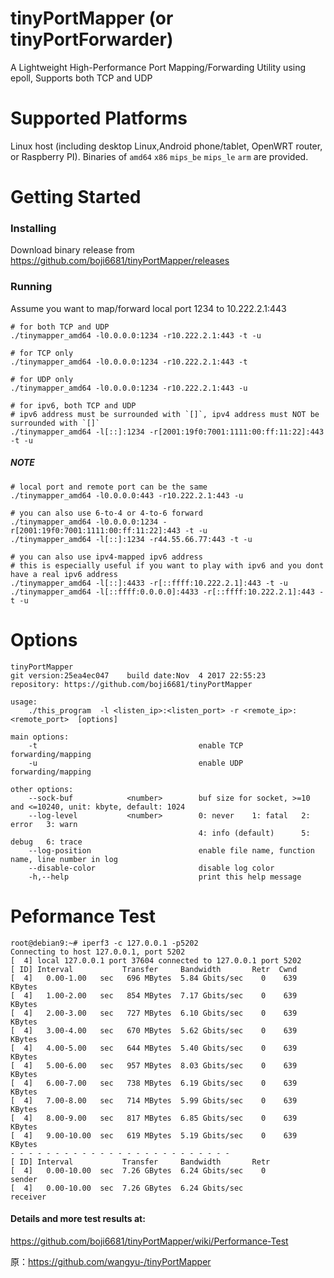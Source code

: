 # tinyPortMapper (or tinyPortForwarder)
A Lightweight High-Performance Port Mapping/Forwarding Utility using epoll, Supports both TCP and UDP 

# Supported Platforms
Linux host (including desktop Linux,Android phone/tablet, OpenWRT router, or Raspberry PI). Binaries of `amd64` `x86` `mips_be` `mips_le` `arm` are provided.

# Getting Started

### Installing

Download binary release from https://github.com/boji6681/tinyPortMapper/releases

### Running
Assume you want to map/forward local port 1234 to 10.222.2.1:443
```
# for both TCP and UDP
./tinymapper_amd64 -l0.0.0.0:1234 -r10.222.2.1:443 -t -u

# for TCP only
./tinymapper_amd64 -l0.0.0.0:1234 -r10.222.2.1:443 -t

# for UDP only
./tinymapper_amd64 -l0.0.0.0:1234 -r10.222.2.1:443 -u

# for ipv6, both TCP and UDP
# ipv6 address must be surrounded with `[]`, ipv4 address must NOT be surrounded with `[]`
./tinymapper_amd64 -l[::]:1234 -r[2001:19f0:7001:1111:00:ff:11:22]:443 -t -u
```

##### NOTE
```
# local port and remote port can be the same
./tinymapper_amd64 -l0.0.0.0:443 -r10.222.2.1:443 -u

# you can also use 6-to-4 or 4-to-6 forward
./tinymapper_amd64 -l0.0.0.0:1234 -r[2001:19f0:7001:1111:00:ff:11:22]:443 -t -u
./tinymapper_amd64 -l[::]:1234 -r44.55.66.77:443 -t -u

# you can also use ipv4-mapped ipv6 address
# this is especially useful if you want to play with ipv6 and you dont have a real ipv6 address
./tinymapper_amd64 -l[::]:4433 -r[::ffff:10.222.2.1]:443 -t -u
./tinymapper_amd64 -l[::ffff:0.0.0.0]:4433 -r[::ffff:10.222.2.1]:443 -t -u
```
# Options
```
tinyPortMapper
git version:25ea4ec047    build date:Nov  4 2017 22:55:23
repository: https://github.com/boji6681/tinyPortMapper

usage:
    ./this_program  -l <listen_ip>:<listen_port> -r <remote_ip>:<remote_port>  [options]

main options:
    -t                                    enable TCP forwarding/mapping
    -u                                    enable UDP forwarding/mapping

other options:
    --sock-buf            <number>        buf size for socket, >=10 and <=10240, unit: kbyte, default: 1024
    --log-level           <number>        0: never    1: fatal   2: error   3: warn
                                          4: info (default)      5: debug   6: trace
    --log-position                        enable file name, function name, line number in log
    --disable-color                       disable log color
    -h,--help                             print this help message
```

# Peformance Test
```
root@debian9:~# iperf3 -c 127.0.0.1 -p5202
Connecting to host 127.0.0.1, port 5202
[  4] local 127.0.0.1 port 37604 connected to 127.0.0.1 port 5202
[ ID] Interval           Transfer     Bandwidth       Retr  Cwnd
[  4]   0.00-1.00   sec   696 MBytes  5.84 Gbits/sec    0    639 KBytes
[  4]   1.00-2.00   sec   854 MBytes  7.17 Gbits/sec    0    639 KBytes
[  4]   2.00-3.00   sec   727 MBytes  6.10 Gbits/sec    0    639 KBytes
[  4]   3.00-4.00   sec   670 MBytes  5.62 Gbits/sec    0    639 KBytes
[  4]   4.00-5.00   sec   644 MBytes  5.40 Gbits/sec    0    639 KBytes
[  4]   5.00-6.00   sec   957 MBytes  8.03 Gbits/sec    0    639 KBytes
[  4]   6.00-7.00   sec   738 MBytes  6.19 Gbits/sec    0    639 KBytes
[  4]   7.00-8.00   sec   714 MBytes  5.99 Gbits/sec    0    639 KBytes
[  4]   8.00-9.00   sec   817 MBytes  6.85 Gbits/sec    0    639 KBytes
[  4]   9.00-10.00  sec   619 MBytes  5.19 Gbits/sec    0    639 KBytes
- - - - - - - - - - - - - - - - - - - - - - - - -
[ ID] Interval           Transfer     Bandwidth       Retr
[  4]   0.00-10.00  sec  7.26 GBytes  6.24 Gbits/sec    0             sender
[  4]   0.00-10.00  sec  7.26 GBytes  6.24 Gbits/sec                  receiver

```

#### Details and more test results at:

https://github.com/boji6681/tinyPortMapper/wiki/Performance-Test

原：https://github.com/wangyu-/tinyPortMapper
